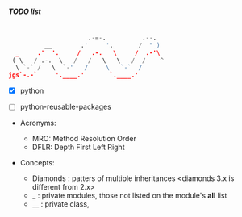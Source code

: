##### TODO list

```python

                      .-=-.          .--.
          __        .'     '.       /  " )
  _     .'  '.     /   .-.   \     /  .-'\
 ( \   / .-.  \   /   /   \   \   /  /    ^
  \ `-` /   \  `-'   /     \   `-`  /
jgs`-.-`     '.____.'       `.____.'
```

* [x] python
* [ ] python-reusable-packages










* Acronyms:
    * MRO: Method Resolution Order
    * DFLR: Depth First Left Right



* Concepts:
    * Diamonds      : patters of multiple inheritances <diamonds 3.x is different from 2.x>
    * _<Modulename> : private modules, those not listed on the module's __all__ list
    * __<Classname> : private class, 